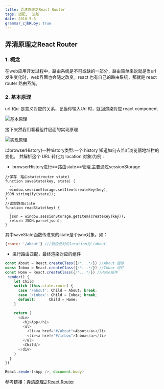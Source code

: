 ```yaml
---
title: 弄清原理之React Router 
tags: 适配,  进阶
date: 2018-5-6
grammar_cjkRuby: true
---
```


## 弄清原理之React Router

###  1. 概念

在web应用开发过程中，路由系统是不可或缺的一部分，路由简单来说就是当url发生变化时，web界面也会随之改变。react 也有自己的路由系统，那就是 react router 路由系统。

###  2. 基本原理

url  和ui 是意义对应的关系，记当你输入Url 时，就回渲染对应 react component

![基本原理](https://www.github.com/aa875982361/plingWeb/raw/master/markdown/1525588546705.jpg)

接下来然我们看看组件层面的实现原理

![实现原理](https://www.github.com/aa875982361/plingWeb/raw/master/markdown/1525588577206.jpg)

以browserHistory(一种history类型:一个 history 知道如何去监听浏览器地址栏的变化， 并解析这个 URL 转化为 location 对象)为例 :

- browserHistory进行==路由state==管理,主要通过sessionStorage

``` js?linenums
//保存　路由state(router state)
function saveState(key, state) {
  ...
  window.sessionStorage.setItem(createKey(key), JSON.stringify(state));
}
//读取路由state
function readState(key) {
  ...
  json = window.sessionStorage.getItem(createKey(key));
  return JSON.parse(json);
}
```
其中saveState函数传进来的state是个json对象，如：

``` javascript
{route: '/about'} ///假设此时的location为'/about'
```
- 进行路由匹配，最终渲染对应的组件

``` javascript
const About = React.createClass({/*...*/}) //About 组件
const Inbox = React.createClass({/*...*/}) //Inbox 组件
const Home = React.createClass({/*...*/}) //Home组件
 render() {
    let Child
    switch (this.state.route) {
      case '/about': Child = About; break;
      case '/inbox': Child = Inbox; break;
      default:      Child = Home;
    }

    return (
      <div>
        <h1>App</h1>
        <ul>
          <li><a href="#/about">About</a></li>
          <li><a href="#/inbox">Inbox</a></li>
        </ul>
        <Child/>
      </div>
    )
  }
})

React.render(<App />, document.body)
```


































































参考链接：[弄清原理之React Router](https://www.jianshu.com/p/6f8babea6243)